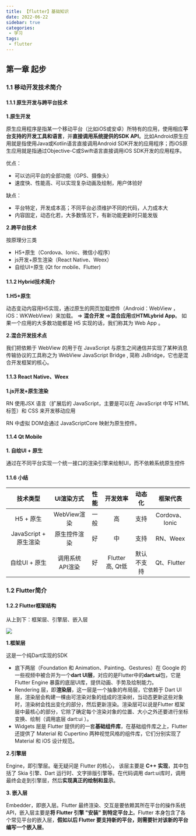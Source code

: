 ```yaml
---
title: 【flutter】基础知识
date: 2022-06-22
sidebar: true
categories:
 - 学习
tags:
 - flutter
---
```


## 第一章 起步

### 1.1 移动开发技术简介

#### 1.1.1 原生开发与跨平台技术

**1.原生开发**

原生应用程序是指某一个移动平台（比如iOS或安卓）所特有的应用，使用相应**平台支持的开发工具和语言**，并**直接调用系统提供的SDK API**。比如Android原生应用就是指使用Java或Kotlin语言直接调用Android SDK开发的应用程序；而iOS原生应用就是指通过Objective-C或Swift语言直接调用iOS SDK开发的应用程序。

优点：
- 可以访问平台的全部功能（GPS、摄像头）
- 速度快、性能高、可以实现复杂动画及绘制，用户体验好
  
缺点：
- 平台特定，开发成本高；不同平台必须维护不同的代码，人力成本大
- 内容固定，动态化若，大多数情况下，有新功能更新时只能发版

**2.跨平台技术**

按原理分三类

- H5+原生（Cordova、Ionic、微信小程序）
- js开发+原生渲染（React Native、Weex）
- 自绘UI+原生 (Qt for mobile、Flutter)

#### 1.1.2 Hybrid技术简介

**1.H5+原生**

动态变动内容用H5实现，通过原生的网页加载控件（Android：WebView ，iOS：WKWebView）来加载。 => **混合开发** =>**混合应用**或**HTMLybrid App**。
如果一个应用的大多数功能都是 H5 实现的话，我们称其为 Web App 。

**2.混合开发技术点**

我们把依赖于 WebView 的用于在 JavaScript 与原生之间通信并实现了某种消息传输协议的工具称之为 WebView JavaScript Bridge , 简称 JsBridge，它也是混合开发框架的核心。

#### 1.1.3 React Native、Weex

**1.js开发+原生渲染**

RN 使用JSX 语言（扩展后的 JavaScript，主要是可以在 JavaScript 中写 HTML标签）和 CSS 来开发移动应用

RN 中虚拟 DOM会通过 JavaScriptCore 映射为原生控件。

#### 1.1.4 Qt Mobile

**1. 自绘UI + 原生**

通过在不同平台实现一个统一接口的渲染引擎来绘制UI，而不依赖系统原生控件

#### 1.1.6 小结

|       技术类型        |   UI渲染方式    | 性能  |    开发效率     |   动态化   |    框架代表    |
| :-------------------: | :-------------: | :---: | :-------------: | :--------: | :------------: |
|       H5 + 原生       |   WebView渲染   | 一般  |       高        |    支持    | Cordova、Ionic |
| JavaScript + 原生渲染 |  原生控件渲染   |  好   |       中        |    支持    |    RN、Weex    |
|     自绘UI + 原生     | 调用系统API渲染 |  好   | Flutter高, Qt低 | 默认不支持 |  Qt、Flutter   |

### 1.2 Flutter简介

#### 1.2.2 Flutter框架结构

从上到下：框架层、引擎层、嵌入层

![](https://book.flutterchina.club/assets/img/1-1.82c25693.png)

**1.框架层**

这是一个纯Dart实现的SDK

- 底下两层（Foundation 和 Animation、Painting、Gestures）在 Google 的一些视频中被合并为一个**dart UI层**，对应的是Flutter中的**dart:ui**包，它是 Flutter Engine 暴露的底层UI库，提供动画、手势及绘制能力。
- Rendering 层，即**渲染层**，这一层是一个抽象的布局层，它依赖于 Dart UI 层，渲染层会构建一棵由可渲染对象的组成的渲染树，当动态更新这些对象时，渲染树会找出变化的部分，然后更新渲染。渲染层可以说是Flutter 框架层中最核心的部分，它除了确定每个渲染对象的位置、大小之外还要进行坐标变换、绘制（调用底层 dart:ui ）。
- Widgets 层是 Flutter 提供的的一套**基础组件库**，在基础组件库之上，Flutter 还提供了 Material 和 Cupertino 两种视觉风格的组件库，它们分别实现了 Material 和 iOS 设计规范。

**2.引擎层**

Engine，即引擎层。毫无疑问是 Flutter 的核心， 该层主要是 **C++ 实现**，其中包括了 Skia 引擎、Dart 运行时、文字排版引擎等。在代码调用 dart:ui库时，调用最终会走到引擎层，然后**实现真正的绘制和显示**。

**3. 嵌入层**

Embedder，即嵌入层。Flutter 最终渲染、交互是要依赖其所在平台的操作系统 API，嵌入层主要是**将 Flutter 引擎 "安装" 到特定平台上**。Flutter 本身包含了各个常见平台的嵌入层，**假如以后 Flutter 要支持新的平台，则需要针对该新的平台编写一个嵌入层**。